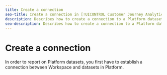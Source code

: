 ```yaml
---
title: Create a connection
seo-title: Create a connection in [!UICONTROL Customer Journey Analytics] (CJA).
description: Describes how to create a connection to a Platform dataset.
seo-description: Describes how to create a connection to a Platform dataset in [!UICONTROL Customer Journey Analytics].
---
```


# Create a connection

In order to report on Platform datasets, you first have to establish a connection between Workspace and datasets in Platform.
